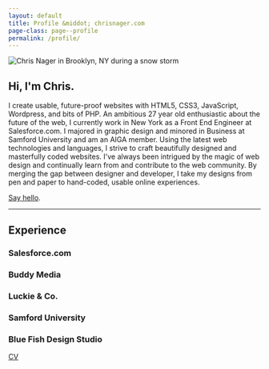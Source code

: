 ```yaml
---
layout: default
title: Profile &middot; chrisnager.com
page-class: page--profile
permalink: /profile/
---
```


<section class="group">
    <img class="profile-image" src="http://distilleryimage11.ak.instagram.com/2a707552652611e3b4660e7130835a1f_8.jpg" alt="Chris Nager in Brooklyn, NY during a snow storm" title="Chris Nager in Brooklyn, NY during a snow storm">

# Hi, I'm Chris.

I create usable, future-proof websites with HTML5, CSS3, JavaScript, Wordpress, and bits of PHP. An ambitious 27 year old enthusiastic about the future of the web, I currently work in New York as a Front End Engineer at Salesforce.com. I majored in graphic design and minored in Business at Samford University and am an AIGA member. Using the latest web technologies and languages, I strive to craft beautifully designed and masterfully coded websites. I've always been intrigued by the magic of web design and continually learn from and contribute to the web community. By merging the gap between designer and developer, I take my designs from pen and paper to hand-coded, usable online experiences.

[Say hello](mailto:chris@chrisnager.com).

---

## Experience

### Salesforce.com

### Buddy Media

### Luckie & Co.

### Samford University

### Blue Fish Design Studio

[CV](/cv/)
</section>
